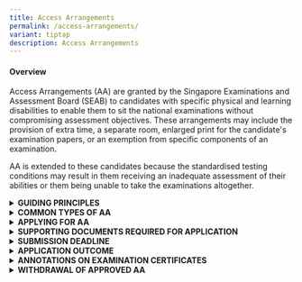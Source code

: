 ```yaml
---
title: Access Arrangements
permalink: /access-arrangements/
variant: tiptap
description: Access Arrangements
---
```

<h4><strong>Overview</strong></h4>
<p>Access Arrangements (AA) are granted by the Singapore Examinations and
Assessment Board (SEAB) to candidates with specific physical and learning
disabilities to enable them to sit the national examinations without compromising
assessment objectives. These arrangements may include the provision of
extra time, a separate room, enlarged print for the candidate's examination
papers, or an exemption from specific components of an examination.
<br>
</p>
<p>AA is extended to these candidates because the standardised testing conditions
may result in them receiving an inadequate assessment of their abilities
or them being unable to take the examinations altogether.</p>
<div data-type="detailGroup" class="isomer-accordion isomer-accordion-white">
<details class="isomer-details">
<summary><strong>GUIDING PRINCIPLES</strong>
</summary>
<div data-type="detailsContent" class="isomer-details-content">
<p>All candidates are assessed according to the same marking criteria, to
ensure that the grades and examination certificates have the same validity
for all candidates.</p>
<p></p>
<p>Hence, AA must not provide candidates with an advantage over the others
and compromise the assessment objectives.</p>
<p></p>
<p>When determining the appropriate AA for a candidate, the primary consideration
is how the student typically learns and functions in the classroom, based
on the school’s observations. While the candidate's specific learning needs,
physical needs, or medical conditions are important factors, the AA provided
would align with the candidate’s usual way of learning. Additional inputs,
such as recommendations from doctors and medical professionals will be
taken into consideration during the review. This approach ensures that
the AA provided is both appropriate for the candidate and fair to all candidates.</p>
</div>
</details>
<details class="isomer-details">
<summary><strong>COMMON TYPES OF AA</strong>
</summary>
<div data-type="detailsContent" class="isomer-details-content">
<p>The following are common types of AA administered to candidates with specific
physical and learning disabilities who sit the national examinations:</p>
<table style="minWidth: 50px">
<colgroup>
<col>
<col>
</colgroup>
<tbody>
<tr>
<td rowspan="1" colspan="1">
<p>Examination duration</p>
</td>
<td rowspan="1" colspan="1">
<ul data-tight="true" class="tight">
<li>
<p>Extra time (approximately 25% of the examination duration in most cases)</p>
</li>
<li>
<p>More preparation time for oral examination (approximately 25% of the silent
preparation time)</p>
</li>
</ul>
</td>
</tr>
<tr>
<td rowspan="1" colspan="1">
<p>Question paper</p>
</td>
<td rowspan="1" colspan="1">
<ul data-tight="true" class="tight">
<li>
<p>Question paper (QP) in enlarged print on A3 paper (double-sided)</p>
</li>
<li>
<p>2 sets of QPs (Standard QP / QP in enlarged print on A3 paper)</p>
</li>
</ul>
</td>
</tr>
<tr>
<td rowspan="1" colspan="1">
<p>Assistance</p>
</td>
<td rowspan="1" colspan="1">
<ul data-tight="true" class="tight">
<li>
<p>Oral Examiners to be informed of candidate’s condition</p>
</li>
</ul>
<p>Use of</p>
<ul data-tight="true" class="tight">
<li>
<p>Reader</p>
</li>
<li>
<p>Scribe</p>
</li>
<li>
<p>Prompter</p>
</li>
<li>
<p>Practical Assistant <em>(for GCE-Level examinations only)</em>
</p>
</li>
</ul>
</td>
</tr>
<tr>
<td rowspan="1" colspan="1">
<p>Use of Assistive Resources / Technology</p>
</td>
<td rowspan="1" colspan="1">
<p>Use of</p>
<ul data-tight="true" class="tight">
<li>
<p>Desktop Magnifier</p>
</li>
<li>
<p>Reader Pen</p>
</li>
<li>
<p>Word Processor</p>
</li>
</ul>
</td>
</tr>
<tr>
<td rowspan="1" colspan="1">
<p>Venue</p>
</td>
<td rowspan="1" colspan="1">
<ul data-tight="true" class="tight">
<li>
<p>Separate room: A designated examination venue for a candidate with certain
learning needs to sit the examinations with other candidates, away from
the main examination hall</p>
</li>
<li>
<p>Isolation room: A private examination venue for a candidate with certain
learning needs to sit the examination without other candidates present</p>
</li>
</ul>
</td>
</tr>
<tr>
<td rowspan="1" colspan="1">
<p></p>
</td>
<td rowspan="1" colspan="1">
<p></p>
</td>
</tr>
</tbody>
</table>
<p><em>*The above list of AAs is </em><strong><em>not </em></strong><em>exhaustive.</em>
</p>
</div>
</details>
<details class="isomer-details">
<summary><strong>APPLYING FOR AA</strong>
</summary>
<div data-type="detailsContent" class="isomer-details-content">
<p>Please refer to the submission deadline section. Late applications would
not be accepted.</p>
<p></p>
<p>If you are a school candidate, you must submit your AA applications through
your school. Please approach your school’s designated Special Educational
Needs officers, AA coordinators and/or form teachers for assistance. AA
applications by school candidates can be submitted one year ahead of the
national examinations.</p>
<p></p>
<p>If you are a private candidate for the GCE-Level examinations, you must
submit your AA applications via SEAB’s Candidates Portal after your examination
registration. More information on examination registration can be found
in the <a href="https://www.seab.gov.sg/updatesforprivatecandidates/" rel="noopener noreferrer nofollow" target="_blank">registration information for private candidates</a>.</p>
</div>
</details>
<details class="isomer-details">
<summary><strong>SUPPORTING DOCUMENTS REQUIRED FOR APPLICATION</strong>
</summary>
<div data-type="detailsContent" class="isomer-details-content">
<p>AA applications require the following supporting documents:</p>
<table style="minWidth: 50px">
<colgroup>
<col>
<col>
</colgroup>
<tbody>
<tr>
<td rowspan="1" colspan="1">
<p>Medical Documentation</p>
<p>&nbsp;</p>
</td>
<td rowspan="1" colspan="1">
<ul data-tight="true" class="tight">
<li>
<p>Medical or psychological reports from Singapore Medical Council registered
doctors</p>
</li>
<li>
<p>Previous reports remain valid if it is for the same condition (e.g., reports
used for PSLE can be used for GCE-Level examinations). Please note that
this does not apply for applications for learning disabilities. *</p>
</li>
<li>
<p>Additional information can be provided through medical letters, assessment
or therapy reports</p>
</li>
<li>
<p>Documents can be submitted together or separately</p>
</li>
</ul>
<p>* For 2025 AA applications for learning disabilities, medical documents
must be dated within three years of your national examination to ensure
a current assessment of your condition. If your medical documents are dated
more than three years ago, please submit a <strong>current profile of needs</strong> from
a medical professional.
<br>
<br>The current profile of needs must include:</p>
<ul data-tight="true" class="tight">
<li>
<p>Formal standardised assessments (where appropriate)</p>
</li>
<li>
<p>Medical professional's observations of your condition</p>
</li>
<li>
<p>Description of how your condition affects you during examinations</p>
</li>
<li>
<p>Clear justifications for each AA request, linked to your specific needs</p>
</li>
</ul>
</td>
</tr>
<tr>
<td rowspan="1" colspan="1">
<p>Educational Inputs</p>
</td>
<td rowspan="1" colspan="1">
<p>The School Report (for school candidates) is intended for school personnel
to provide educational input. The report must provide educational observations
including:</p>
<p></p>
<ul data-tight="true" class="tight">
<li>
<p>Specific challenges faced by the candidate during school assessments under
standard conditions</p>
</li>
<li>
<p>Details and effectiveness of any AA previously provided during school
assessments</p>
</li>
<li>
<p>Additional relevant observations that demonstrate why the candidate may
have difficulties taking national examinations under standard conditions</p>
<p></p>
</li>
</ul>
<p>The Individual Report (for private candidates) is intended to collate <u>educational input</u>.
The report must provide educational observations including:</p>
<p></p>
<ul data-tight="true" class="tight">
<li>
<p>Specific challenges faced by the candidate <u>in learning and examination settings (e.g. in private schools, tuition centres, private tuition, home-school)</u>
</p>
</li>
<li>
<p>Details and effectiveness of any AA previously provided</p>
</li>
<li>
<p>Additional relevant observations that demonstrate why the candidate may
have difficulties taking national examinations under standard conditions</p>
</li>
<li>
<p>For candidates who are not enrolled in any educational institution or
receiving tuition and are preparing for the examination independently,
they may complete this form on their own.</p>
<p><strong>Important Note:</strong>
<br>The School Report / Individual Report should not:</p>
</li>
<li>
<p>cite nor reference the contents of any accompanying medical or professional
reports / memos / letters; or</p>
</li>
<li>
<p>duplicate information from accompanying medical or professional reports
/ memos / letters.</p>
</li>
</ul>
</td>
</tr>
<tr>
<td rowspan="1" colspan="1">
<p></p>
</td>
<td rowspan="1" colspan="1">
<p></p>
</td>
</tr>
</tbody>
</table>
<p>If you are a school candidate, you may approach your Special Educational
Needs (SEN) officers, AA coordinators and/or form teachers for more information
on the required supporting documents for your AA application.
<br>
<br>If you are a private candidate, you can write to <a href="mailto:SEAB_CS_Admin@seab.gov.sg" rel="noopener nofollow" target="_blank">SEAB_CS_Admin@seab.gov.sg</a> for
more information.</p>
</div>
</details>
<details class="isomer-details">
<summary><strong>SUBMISSION DEADLINE</strong>
</summary>
<div data-type="detailsContent" class="isomer-details-content">
<p>All AA applications must be submitted by the following stipulated deadlines
in the year of your national examinations:</p>
<p></p>
<ul data-tight="true" class="tight">
<li>
<p>School candidates:
<br>PSLE: mid-February
<br>GCE-Level: end-February</p>
</li>
<li>
<p>Private candidates: end of April</p>
</li>
</ul>
<p></p>
<p>Please note that late applications or amendments to applications for learning
disabilities or permanent physical disabilities that are submitted <strong>less than two months before the national examinations (Oral / listening comprehension / Science practical / written) will not be accepted</strong>.
<br>
</p>
<p>SEAB will only accept AA applications for physical injuries sustained
just before or during the national examinations, and for conditions mentioned
above that were triggered by the onset of these physical injuries.
<br>
</p>
<p><strong>Important Note:</strong>
<br>If your AA application is submitted late and is rejected by SEAB, you
cannot apply special consideration (SC) for the same medical condition.</p>
</div>
</details>
<details class="isomer-details">
<summary><strong>APPLICATION OUTCOME</strong>
</summary>
<div data-type="detailsContent" class="isomer-details-content">
<p>If your AA application is accepted for processing, it will be subjected
to a rigorous review by a panel and be considered based on its circumstances.
Your AA application outcome will be released via the following platforms,
within two months from the date of your application’s submission.
<br>
</p>
<p>If you are a school candidate, your school will inform you of the outcome.
Following the release of your AA application outcome, your schools may
work with you to trial your approved accommodations during your daily teaching
and learning sessions to better prepare you for your national examinations.
<br>
</p>
<p>If you are a private candidate, please access the <a href="https://myexams.seab.gov.sg/auth/login" rel="noopener noreferrer nofollow" target="_blank">Candidates Portal</a> to view
your outcome. Following the release of your outcome, you and/or your parents
could consider trialing the approved AAs where feasible, to enhance your
examination preparation.
<br>
</p>
<p>If you have received AA for an examination paper due to a medical condition,
you will not be eligible to apply for SC for sitting the paper with that
same condition.</p>
</div>
</details>
<details class="isomer-details">
<summary><strong>ANNOTATIONS ON EXAMINATION CERTIFICATES</strong>
</summary>
<div data-type="detailsContent" class="isomer-details-content">
<p></p>
<p></p>
<p>If the AA results in significant modifications to your examinations, your
examination certificates and result slips will have either of these annotation
symbols placed next to your subject(s) that had the approved AA:</p>
<ul data-tight="true" class="tight">
<li>
<p><strong>Exemption Symbol (#) -</strong> 'The candidate was exempted from
satisfying the full range of assessment objectives in this subject.’</p>
</li>
<li>
<p><strong>Access arrangement Symbol (+) -</strong> 'The candidate sat for
the paper under access arrangements.’</p>
</li>
</ul>
<p>The following AAs granted to candidates during the examinations will be
annotated:</p>
<ul data-tight="true" class="tight">
<li>
<p>Extra time allowance (including silent reading / preparation for oral
examination);</p>
</li>
<li>
<p>Exemption from satisfying the full range of assessment objectives in a
subject (e.g. exemption from oral, listening comprehension examinations);</p>
</li>
<li>
<p>Modification of examination papers;</p>
</li>
<li>
<p>Use of word processor facilities and other computer aids;</p>
</li>
<li>
<p>Use of Reader or Reader Pen or Scribe;</p>
</li>
<li>
<p>Practical assistance in areas such as handling apparatus and instruments
or graph plotting.
<br>
</p>
</li>
</ul>
<p>The annotations are necessary to indicate factually that you had taken
the national examinations under conditions that are different from the
standard prescribed conditions, to uphold the integrity and fairness of
the examination. Your examination certificate will not have the details
of the AA. SEAB does not share the details of your granted AA with any
third parties.
<br>
</p>
<p>You can request to withdraw the approved AA and this must be submitted
within the stipulated timelines (see section below). Otherwise, your examination
certificates and result slips will be annotated, even if you do not utilise
your approved AA during your coursework or examinations.</p>
</div>
</details>
<details class="isomer-details">
<summary><strong>WITHDRAWAL OF APPROVED AA</strong>
</summary>
<div data-type="detailsContent" class="isomer-details-content">
<p>If you are a school candidate, please approach your school for assistance.
Withdrawal requests must be submitted by your school through iEXAMS2 at
least five working days before the commencement of your coursework or examinations.</p>
<p></p>
<p>If you are a private candidate, you should submit your withdrawal requests
via email to <a href="mailto:SEAB_CS_Admin@seab.gov.sg" rel="noopener nofollow" target="_blank">SEAB_CS_Admin@seab.gov.sg</a> at
least five working days before your examinations starts.</p>
<p></p>
<p>Once SEAB has approved a withdrawal request, the AA cannot be reinstated.</p>
</div>
</details>
</div>
<p></p>
